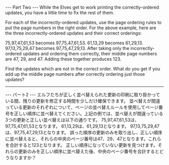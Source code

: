 --- Part Two ---
While the Elves get to work printing the correctly-ordered updates, you have a little time to fix the rest of them.

For each of the incorrectly-ordered updates, use the page ordering rules to put the page numbers in the right order. For the above example, here are the three incorrectly-ordered updates and their correct orderings:

75,97,47,61,53 becomes 97,75,47,61,53.
61,13,29 becomes 61,29,13.
97,13,75,29,47 becomes 97,75,47,29,13.
After taking only the incorrectly-ordered updates and ordering them correctly, their middle page numbers are 47, 29, and 47. Adding these together produces 123.

Find the updates which are not in the correct order. What do you get if you add up the middle page numbers after correctly ordering just those updates?

-----------------------------------------------------
--- パート2 ---
エルフたちが正しく並べ替えられた更新の印刷に取り掛かっている間、残りの更新を修正する時間を少しだけ確保できます。
並べ替えが間違っている更新のそれぞれについて、ページの並べ替えルールを使用してページ番号を正しい順序に並べ替えてください。上記の例では、並べ替えが間違っている3つの更新と正しい並べ替えは以下の通りです。
75,97,47,61,53は、97,75,47,61,53となります。
61,13,29は、61,29,13となります。
97,13,75,29,47は、97,75,47,29,13となります。
誤った順序の更新のみを取り出し、正しい順序に並べ替えると、それらの中央のページ番号は47、29、47となります。これらを合計すると123となります。
正しい順序になっていない更新を見つけます。それらの更新のみを正しい順序に並べ替えた後、中央のページ番号を合計するとどうなりますか？